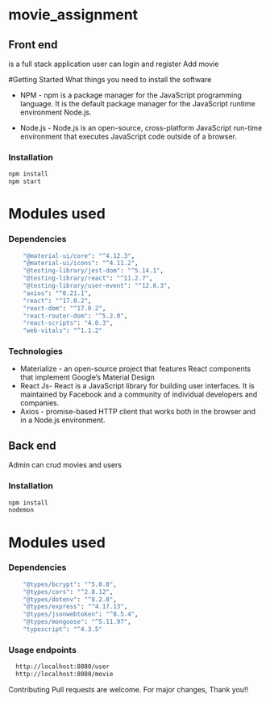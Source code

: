 # movie_assignment

##  Front end

is a full stack application user can login and register Add movie


#Getting Started
What things you need to install the software

	
- NPM - npm is a package manager for the JavaScript programming language. It is the default package manager for the JavaScript runtime environment Node.js.
	
- Node.js - Node.js is an open-source, cross-platform JavaScript run-time environment that executes JavaScript code outside of a browser.


### Installation

```sh
npm install
npm start
```
# Modules used
###  Dependencies

```sh
    "@material-ui/core": "^4.12.3",
    "@material-ui/icons": "^4.11.2",
    "@testing-library/jest-dom": "^5.14.1",
    "@testing-library/react": "^11.2.7",
    "@testing-library/user-event": "^12.8.3",
    "axios": "^0.21.1",
    "react": "^17.0.2",
    "react-dom": "^17.0.2",
    "react-router-dom": "^5.2.0",
    "react-scripts": "4.0.3",
    "web-vitals": "^1.1.2"
```

### Technologies

	
 - Materialize -  an open-source project that features React components that implement Google’s Material Design
 - React Js- React is a JavaScript library for building user interfaces. It is maintained by Facebook and a community of individual developers and companies.	
 - Axios -  promise-based HTTP client that works both in the browser and in a Node.js environment.

##  Back end
Admin can crud movies and users

### Installation

```sh
npm install
nodemon
```
# Modules used
###  Dependencies

```sh
    "@types/bcrypt": "^5.0.0",
    "@types/cors": "^2.8.12",
    "@types/dotenv": "^8.2.0",
    "@types/express": "^4.17.13",
    "@types/jsonwebtoken": "^8.5.4",
    "@types/mongoose": "^5.11.97",
    "typescript": "^4.3.5"
```

### Usage endpoints

```sh
  http://localhost:8080/user
  http://localhost:8080/movie
```

Contributing
Pull requests are welcome. For major changes,
Thank you!!

